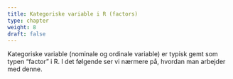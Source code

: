 ```yaml
---
title: Kategoriske variable i R (factors)
type: chapter
weight: 8
draft: false
---
```

Kategoriske variable (nominale og ordinale variable) er typisk gemt som
typen “factor” i R. I det følgende ser vi nærmere på, hvordan man
arbejder med denne.
